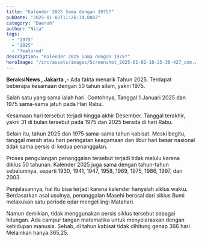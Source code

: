 ```yaml
---
title: "Kalender 2025 Sama dengan 1975?"
pubDate: "2025-01-02T11:26:34.000Z"
category: "Daerah"
author: "Nita"
tags: 
  - "1975"
  - "2025"
  - "featured"
description: "Kalender 2025 Sama dengan 1975?"
heroImage: "/src/assets/images/Screenshot_2025-01-02-18-25-36-427_com.whatsapp.jpg"
---
```


**BeraksiNews , Jakarta ,-** Ada fakta menarik Tahun 2025. Terdapat beberapa kesamaan dengan 50 tahun silam, yakni 1975.

Salah satu yang sama ialah hari. Contohnya, Tanggal 1 Januari 2025 dan 1975 sama-sama jatuh pada Hari Rabu.

Kesamaan hari tersebut terjadi hingga akhir Desember. Tanggal terakhir, yakni 31 di bulan tersebut pada 1975 dan 2025 berada di hari Rabu.

Selain itu, tahun 2025 dan 1975 sama-sama tahun kabisat. Meski begitu, tanggal merah atau hari peringatan keagamaan dan libur hari besar nasional tidak sama persis di kedua penanggalan.

Proses pengulangan penanggalan tersebut terjadi tidak melulu karena diklus 50 tahunan. Kalender 2025 juga sama dengan tahun-tahun sebelumnya, seperti 1930, 1941, 1947, 1958, 1969, 1975, 1986, 1997, dan 2003.

Penjelasannya, hal itu bisa terjadi karena kalender hanyalah siklus waktu. Berdasarkan asal usulnya, penanggalan Masehi berasal dari siklus Bumi melakukan satu periode edar mengelilingi Matahari.

Namun demikian, tidak menggunakan persis siklus tersebut sebagai hitungan. Ada campur tangan matematika untuk menyelaraskan dengan kehidupan manusia. Sebab, di tahun kabisat tidak dihitung genap 366 hari. Melainkan hanya 365,25.
